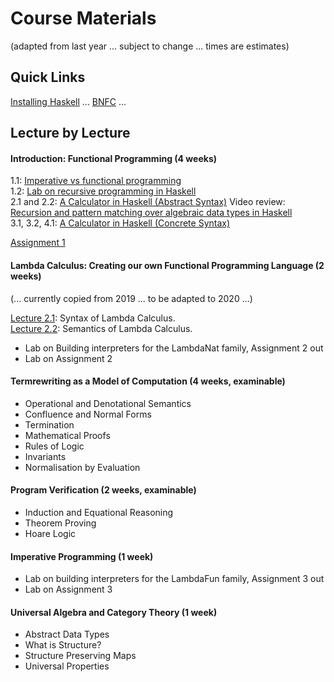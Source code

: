 
# Course Materials

(adapted from last year ... subject to change ... times are estimates)

## Quick Links

[Installing Haskell](https://hackmd.io/@alexhkurz/Hk86XnCzD) ... [BNFC](http://bnfc.digitalgrammars.com/) ... 

## Lecture by Lecture

#### Introduction: Functional Programming (4 weeks)

1.1: [Imperative vs functional programming](https://hackmd.io/@alexhkurz/SJKWvna6U)  
1.2: [Lab on recursive programming in Haskell](https://hackmd.io/@alexhkurz/H1jUka4Gv)  
2.1 and 2.2: [A Calculator in Haskell (Abstract Syntax)](https://hackmd.io/@alexhkurz/SyxKCkR6U) 
Video review: [Recursion and pattern matching over algebraic data types in Haskell](https://www.youtube.com/watch?v=2YLfJvOtLwA)  
3.1, 3.2, 4.1: [A Calculator in Haskell (Concrete Syntax)](https://hackmd.io/@alexhkurz/HJVtVl068)  

[Assignment 1](assignments.md) 


#### Lambda Calculus: Creating our own Functional Programming Language (2 weeks)

(... currently copied from 2019 ... to be adapted to 2020 ...)

[Lecture 2.1](https://hackmd.io/@alexhkurz/S1D0yP8Bw): Syntax of Lambda Calculus.   
[Lecture 2.2](https://hackmd.io/@alexhkurz/H1e4Nv8Bv): Semantics of Lambda Calculus.   

- Lab on Building interpreters for the LambdaNat family, Assignment 2 out
- Lab on Assignment 2

#### Termrewriting as a Model of Computation (4 weeks, examinable)

- Operational and Denotational Semantics
- Confluence and Normal Forms
- Termination
- Mathematical Proofs
- Rules of Logic
- Invariants
- Normalisation by Evaluation

#### Program Verification (2 weeks, examinable)

 - Induction and Equational Reasoning
 - Theorem Proving
 - Hoare Logic

#### Imperative Programming (1 week)

- Lab on building interpreters for the LambdaFun family, Assignment 3 out
- Lab on Assignment 3

#### Universal Algebra and Category Theory (1 week)

 - Abstract Data Types
 - What is Structure?
 - Structure Preserving Maps
 - Universal Properties

